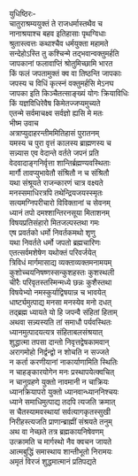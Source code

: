 युधिष्ठिरः-   
चातुराश्रम्ययुक्तं ते राजधर्मास्तथैव च  
नानाश्रयाश्च बहव इतिहासाः पृथग्विधाः  
श्रुतास्त्वत्तः कथाश्चैव धर्मयुक्ता महामते  
सन्देहोऽस्ति तु कश्चिन्मे तद्भवान्वक्तुमर्हति  
जापकानां फलावाप्तिं श्रोतुमिच्छामि भारत  
किं फलं जपतामुक्तं क्व वा तिष्ठन्ति जापकाः  
जपस्य च विधिं कृत्स्नं वक्तुमर्हसि मेऽनघ  
जापका इति किञ्चैतत्साङ्ख्यं योगः क्रियाविधिः  
किं यज्ञविधिरेवैष किमेतज्जप्यमुच्यते  
एतन्मे सर्वमाचक्ष्व सर्वज्ञो ह्यसि मे मतः  
भीष्म उवाच   
अत्राप्युदाहरन्तीममितिहासं पुरातनम्  
यमस्य च पुरा वृत्तं कालस्य ब्राह्मणस्य च  
सन्न्यास एव वेदान्ते वर्तते जपनं प्रति  
वेदवादाङ्गनिर्वृत्ता शान्तिर्ब्रह्मण्यवस्थिताः  
मार्गौ तावप्युभावेतौ संश्रितौ न च संश्रितौ  
यथा संश्रूयते राजन्कारणं चात्र वक्ष्यते  
मनस्समाधिरत्रपि तथेन्द्रियजयस्स्मृतः  
सत्यमग्निपरीचारो विविक्तानां च सेवनम्  
ध्यानं तपो दमश्शान्तिरनसूया मिताशनम्  
विषयप्रतिसंहारो मितजल्पस्तथा गमः  
एष प्रवर्तको धर्मो निवर्तकमथो शृणु  
यथा निवर्तते धर्मो जपतो ब्रह्मचारिणः  
एतत्सर्वमशेषेण यथोक्तं परिवर्जयेत्  
त्रिविधं मार्गमासाद्य व्यक्ताव्यक्तमनामयम्  
कुशोच्चयनिषष्णस्सन्कुशहस्तः कुशस्थली  
चीरैः परिवृतस्तस्मिन्मध्ये छन्नः कुशैस्तथा   
विषयेभ्यो नमस्कुर्याद्विषयान्न च भावयेत्  
धार्ष्ट्यमुत्पाद्य मनसा मनस्येव मनो दधत्  
तद्ब्रह्म ध्यायते यो हि  जपन्वै संहितां हिताम्  
अथवा सन्न्यस्यति तां समाधौ पर्यवस्थितः  
ध्यानमुत्पादयत्यत्र संहिताबलसंश्रयात्  
शुद्धात्मा तपसा दान्तो निवृत्तद्वेषकामवान्  
अरागमोहो निर्द्वन्द्वो न शोचति न सज्जते  
न कर्ता करणीयानां नाकार्याणामिति स्थितिः  
न चाहङ्कारयोगेन मनः प्रस्थापयेत्क्वचित्  
न चानुग्रहणे युक्तो नावमानी न चाक्रियः  
ध्यानक्रियापरो युक्तो ध्यानवान्ध्याननिश्चयः  
ध्याने समाधिमुत्पाद्य तदपि त्यजति क्रमात्  
स चैतस्यामवस्थायां सर्वत्यागकृतस्सुखी  
निरीहस्त्यजति प्राणान्ब्राह्मीं संश्रयते तनुम्  
अथ वा नेच्छते तत्र ब्रह्मकायनिषेवणम्  
उत्क्रामति च मार्गस्थो नैव क्वचन जायते  
आत्मबुद्धिं समास्थाय शान्तीभूतो निरामयः  
अमृतं विरजं शुद्धमात्मानं प्रतिपद्यते   
